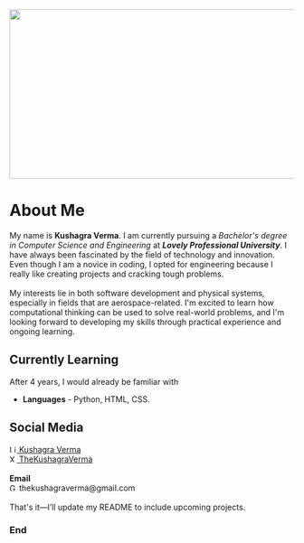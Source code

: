 <img src= "https://res.cloudinary.com/dqhfji91k/video/upload/v1757017474/Samurai_VS_Dragon_ujmkt4.mp4" width ="800" height = "300"/>
</a>

# About Me

My name is <b>Kushagra Verma</b>. I am currently pursuing a <i>Bachelor's degree in Computer Science and Engineering</i> at <i><b>Lovely Professional University</b></i>. I have always been fascinated by the field of technology and innovation. Even though I am a novice in coding, I opted for engineering because I really like creating projects and cracking tough problems. <br><br>
My interests lie in both software development and physical systems, especially in fields that are aerospace-related. I'm excited to learn how computational thinking can be used to solve real-world problems, and I'm looking forward to developing my skills through practical experience and ongoing learning.


## Currently Learning
After 4 years, I would already be familiar with
- **Languages** - Python, HTML, CSS.


## Social Media 
<div><a href="https://www.linkedin.com/in/thekushagraverma/">
  <img src="https://cdn-icons-png.flaticon.com/512/174/174857.png" width="13" alt="LinkedIn"/>
</a>
<a href="https://www.linkedin.com/in/thekushagraverma/">Kushagra Verma</a></div>
<div><a href="https://x.com/thekushagrav">
  <img src="https://cdn-icons-png.flaticon.com/512/5968/5968958.png" width="13" alt="X"/>
</a>
<a href="https://x.com/thekushagrav">TheKushagraVerma</a></div><br>

<div><b>Email</b></div>
<div>
  <img src="https://cdn-icons-png.flaticon.com/512/732/732200.png" width="13" alt="Gmail"/> 
</a>thekushagraverma@gmail.com</a></div><br>

<div>That's it—I’ll update my README to include upcoming projects.</div> 
   
### End                 
                                                    
